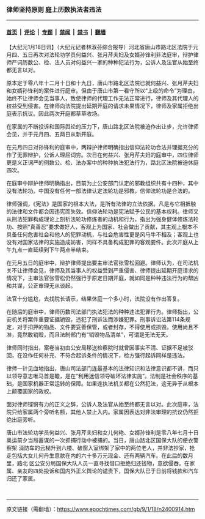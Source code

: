 ### 律师坚持原则 庭上历数执法者违法

---

#### [首页](../../../..?n2400914) &nbsp;|&nbsp; [评论](../../../../../epoch-comment?n2400914) &nbsp;|&nbsp; [专题](../../../../../epoch-special?n2400914) &nbsp;|&nbsp; [禁闻](../../../../../epoch-news?n2400914) &nbsp;|&nbsp; [禁书](../../../../../books?n2400914) &nbsp;|&nbsp; [翻墙](https://github.com/gfw-breaker/nogfw/blob/master/README.md?n2400914)


<div class="post_content" id="artbody" itemprop="articleBody">
 <!-- article content begin -->
 <p>
  【大纪元1月18日讯】（大纪元记者林淑芬综合报导）河北省唐山市路北区法院于元月四、五日再次对法轮功学员何益兴、张月芹夫妇及女婿孙锋利非法庭审，辩护律师严词历数公、检、法人员对何益兴一家的种种犯法行为，公诉人及法官从始至终都无言以对。
 </p>
 <p>
  原本定于零八年十二月十日和十九日，唐山市路北区法院已就何益兴、张月芹夫妇和女婿孙锋利的案件进行庭审。但由于唐山市第一看守所以“上级的命令”为理由， 始终不让律师会见当事人，致使律师的代理工作无法正常进行，律师及其代理人的权益受到侵害。在律师向法院提出延期开庭的请求未果情况下，律师及家属拒绝出庭表示抗议。因此两次开庭都草草收场。
 </p>
 <p>
  在家属的不断投诉和国际舆论的压力下，唐山路北区法院被迫作出让步，允许律师会见，并于元月四、五两日从新开庭。
 </p>
 <p>
  在元月四日对孙锋利的庭审中，两辩护律师明确指出信仰法轮功合法并理据充分的作了无罪辩护，公诉人理屈词穷。次日在何益兴、张月芹夫妇的庭审中，四位律师更是义正词严的例数公、检、法办案中的种种执法犯法行为，路北区法院被迫休庭四次。
 </p>
 <p>
  在庭审中辩护律师明确指出，目前为止公安部门认定的邪教组织共有十四种，其中没有法轮功。中国没有任何一部法律认定法轮功是邪教，信仰法轮功是合法的。
 </p>
 <p>
  律师强调，《宪法》是国家的根本大法，是所有法律的立法依据。凡是与它相抵触的法律和文件都会因违宪而失效。信仰法轮功是宪法赋予公民的基本权利。律师又从刑法犯罪构成理论上剖析法轮功修炼者的动机和行为，指出为强身健体修炼法轮功、按照“真善忍”要求做好人，客观上为国家、社会做出了贡献，其主观上根本不具备任何危害社会和他人的犯罪动机，与社会危害性更是风马牛不相及；客观上也没有对国家法律的实施造成妨害，同样不具备构成犯罪的客观要件。此次开庭从上午九点一直延续到下午两点半结束。
 </p>
 <p>
  在元月五日的庭审中，辩护律师提出要主审法官张雪松回避。律师认为，在司法机关不让律师会见，律师及其当事人的权益受到严重侵害、律师提出延期开庭请求的情况下，主审法官张雪松仍然强行于原定日期开庭，就如同是种种违法行为的帮凶和共谋，公正审理无从谈起。
 </p>
 <p>
  法官十分尴尬，去找院长请示，结果休庭一个多小时，法院没有作出答复。
 </p>
 <p>
  在随后的庭审中，律师历数司法部门执法犯法的种种违法犯罪行为。律师指出，公安机关将案件重要证据销毁，违犯了刑诉法而涉嫌犯罪。刑事诉讼法第114条规 定，对于扣押的物品、文件要妥善保管，或者封存，不得使用或损毁。使用尚且不准，竟然敢销毁，而且法制部门有“销毁物品清单”，可谓是无法无天。
 </p>
 <p>
  律师同时指出，案卷当初由公安局移送检察院时就曾因事实不清、证据不足被驳回，在没作任何补充、不符合起诉条件的情况下，检方强行起诉同样是违法。
 </p>
 <p>
  律师一针见血地指出，唐山司法部门连最基本的法律知识和法律意识都不讲，而只以领导意志唯马首是瞻，是在“利用迷信领导破坏法律实施”。法制是社会秩序的基础，是国家机器正常运转的保障。如果连执法机关都在公然犯法，这无异于从根本上颠覆国家的政权。
 </p>
 <p>
  面对律师铿锵有力的正义之辞，公诉人及法官从始至终都无言以对。此次庭审，法院只给家属两个旁听名额，其他人禁止入内。家属因表达对非法审理的抗议仍然拒绝出庭旁听。
 </p>
 <p>
  唐山市法轮功学员何益兴、张月芹夫妇和女儿何艳、女婿孙锋利是零八年七月十日奥运前夕当局蓄谋的一次抓捕行动中被捕的。当日，唐山路北区国保大队的便衣警察架 消防车的云梯升到六楼、破窗入室绑架了家中的两位老人，并非法抄家，抢走包括大女儿何丹生意款在内的六十多万元现金、还有两辆汽车。在此后的数月里，路北 区公安分局国保大队人员一直寻找借口拒绝归还钱物，意欲侵吞。在家属、亲友的四处投诉和国内外正义舆论的谴责下，国保大队已于日前将钱款和汽车归还了家属。
 </p>
 <p>
  <font color="#ffffff">
   (http://www.dajiyuan.com)
  </font>
 </p>
 <!-- article content end -->
 <div id="below_article_ad">
 </div>
</div>


---

原文链接（需翻墙）：https://www.epochtimes.com/gb/9/1/18/n2400914.htm